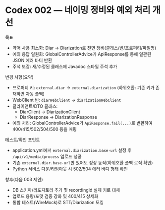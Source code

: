 # Codex 002 — 네이밍 정비와 예외 처리 개선

목표

- 약어 사용 최소화: Diar → Diarization로 전면 정비(클래스/빈/프로퍼티/파일명)
- 예외 응답 일원화: GlobalControllerAdvice가 ApiResponse를 통해 일관된 JSON 에러 바디 반환
- 주석 보강: 새/수정된 클래스에 Javadoc 스타일 주석 추가

변경 사항(요약)

- 프로퍼티 키: `external.diar` → `external.diarization` (하위호환: 기존 키가 존재하면 자동 폴백)
- WebClient 빈: `diarWebClient` → `diarizationWebClient`
- 클라이언트/DTO 클래스:
    - DiarClient → DiarizationClient
    - DiarResponse → DiarizationResponse
- 예외 처리: GlobalControllerAdvice가 `ApiResponse.fail(...)`로 변환하여 400/415/502/504/500 등을 매핑

테스트/확인 포인트

- application.yml에서 `external.diarization.base-url` 설정 후 `/api/v1/media/process` 업로드 성공
- 기존 `external.diar.base-url`만 있어도 정상 동작(하위호환 폴백 로직 확인)
- Python 서비스 다운/타임아웃 시 502/504 에러 바디 형태 확인

향후(다음 003 제안)

- DB 스키마/리포지토리 추가 및 recordingId 실제 키로 대체
- 업로드 용량/포맷 검증 강화 및 400/415 상세화
- 통합 테스트(WireMock)로 STT/Diarization 모킹
